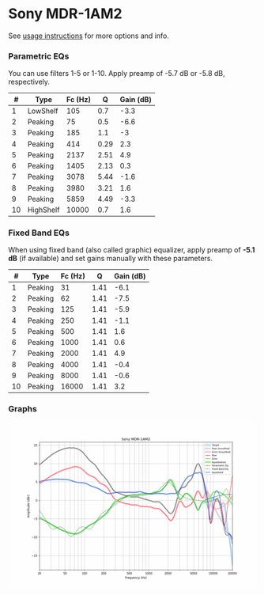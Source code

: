 # Sony MDR-1AM2
See [usage instructions](https://github.com/jaakkopasanen/AutoEq#usage) for more options and info.

### Parametric EQs
You can use filters 1-5 or 1-10. Apply preamp of -5.7 dB or -5.8 dB, respectively.

|   # | Type      |   Fc (Hz) |    Q |   Gain (dB) |
|-----|-----------|-----------|------|-------------|
|   1 | LowShelf  |       105 | 0.7  |        -3.3 |
|   2 | Peaking   |        75 | 0.5  |        -6.6 |
|   3 | Peaking   |       185 | 1.1  |        -3   |
|   4 | Peaking   |       414 | 0.29 |         2.3 |
|   5 | Peaking   |      2137 | 2.51 |         4.9 |
|   6 | Peaking   |      1405 | 2.13 |         0.3 |
|   7 | Peaking   |      3078 | 5.44 |        -1.6 |
|   8 | Peaking   |      3980 | 3.21 |         1.6 |
|   9 | Peaking   |      5859 | 4.49 |        -3.3 |
|  10 | HighShelf |     10000 | 0.7  |         1.6 |

### Fixed Band EQs
When using fixed band (also called graphic) equalizer, apply preamp of **-5.1 dB** (if available) and set gains manually with these parameters.

|   # | Type    |   Fc (Hz) |    Q |   Gain (dB) |
|-----|---------|-----------|------|-------------|
|   1 | Peaking |        31 | 1.41 |        -6.1 |
|   2 | Peaking |        62 | 1.41 |        -7.5 |
|   3 | Peaking |       125 | 1.41 |        -5.9 |
|   4 | Peaking |       250 | 1.41 |        -1.1 |
|   5 | Peaking |       500 | 1.41 |         1.6 |
|   6 | Peaking |      1000 | 1.41 |         0.6 |
|   7 | Peaking |      2000 | 1.41 |         4.9 |
|   8 | Peaking |      4000 | 1.41 |        -0.4 |
|   9 | Peaking |      8000 | 1.41 |        -0.6 |
|  10 | Peaking |     16000 | 1.41 |         3.2 |

### Graphs
![](./Sony%20MDR-1AM2.png)

